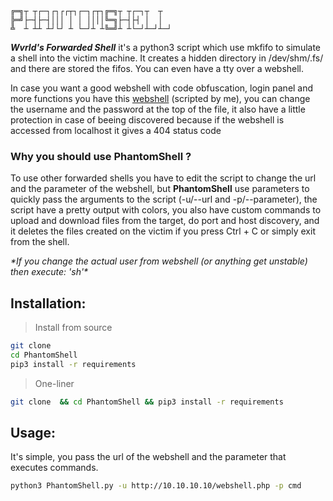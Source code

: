 ```
╔═╗┬ ┬┌─┐┌┐┌┌┬┐┌─┐┌┬┐╔═╗┬ ┬┌─┐┬  ┬  
╠═╝├─┤├─┤│││ │ │ ││││╚═╗├─┤├┤ │  │  
╩  ┴ ┴┴ ┴┘└┘ ┴ └─┘┴ ┴╚═╝┴ ┴└─┘┴─┘┴─┘         
```

***Wvrld's Forwarded Shell*** it's a python3 script which use mkfifo to simulate a shell into the victim machine.
It creates a hidden directory in /dev/shm/.fs/ and there are stored the fifos. You can even have a tty over a webshell.

In case you want a good webshell with code obfuscation, login panel and more functions you have this [webshell](https://gist.github.com/wvrld/a7f8aff46d4c61094d0d9a238a1988dc) (scripted by me), you can change the username and the password at the top of the file, it also have a little protection in case of beeing discovered because if the webshell is accessed from localhost it gives a 404 status code

### Why you should use PhantomShell ?
To use other forwarded shells you have to edit the script to change the url and the parameter of the webshell, but **PhantomShell** use parameters to quickly pass the arguments to the script (-u/--url and -p/--parameter), the script have a pretty output with colors, you also have custom commands to upload and download files from the target, do port and host discovery, and it deletes the files created on the victim if you press Ctrl + C or simply exit from the shell.

*\*If you change the actual user from webshell (or anything get unstable) then execute: 'sh'\**

## Installation:

> Install from source
```sh
git clone 
cd PhantomShell
pip3 install -r requirements
```

> One-liner
```sh
git clone  && cd PhantomShell && pip3 install -r requirements
```

## Usage:

It's simple, you pass the url of the webshell and the parameter that executes commands.

```sh
python3 PhantomShell.py -u http://10.10.10.10/webshell.php -p cmd
```